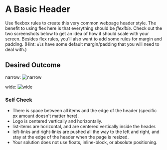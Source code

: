 # A Basic Header

Use flexbox rules to create this very common webpage header style. 
The benefit to using flex here is that everything should be _flexible_. 
Check out the two screenshots below to get an idea of how it should scale
 with your screen. Besides flex rules, you'll also want to add some rules 
for margin and padding. (Hint: `ul`s have some default margin/padding that
 you will need to deal with.)

## Desired Outcome

narrow:
![narrow](./desired-outcome-narrow.png)

wide: 
![wide](./desired-outcome-wide.png)

### Self Check
- There is space between all items and the edge of the header (specific px amount doesn't matter here).
- Logo is centered vertically and horizontally.
- list-items are horizontal, and are centered vertically inside the header.
- left-links and right-links are pushed all the way to the left and right, and stay at the edge of the header when the page is resized.
- Your solution does not use floats, inline-block, or absolute positioning.

